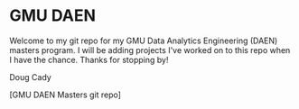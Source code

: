 # GMU DAEN

Welcome to my git repo for my GMU Data Analytics Engineering (DAEN) masters program.  I will be adding projects I've worked on to this repo when I have the chance.
Thanks for stopping by!

Doug Cady

[GMU DAEN Masters git repo]
